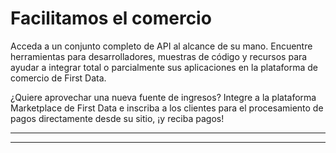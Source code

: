 # Facilitamos el comercio

Acceda a un conjunto completo de API al alcance de su mano. Encuentre herramientas para desarrolladores, muestras de código y recursos para ayudar a integrar total o parcialmente sus aplicaciones en la plataforma de comercio de First Data.

¿Quiere aprovechar una nueva fuente de ingresos? Integre a la plataforma Marketplace de First Data e inscriba a los clientes para el procesamiento de pagos directamente desde su sitio, ¡y reciba pagos!

---

<!-- type: row -->

<!-- type: card
title: Trabaja con los mejores
description: Especialistas dedicados y expertos de la industria que entienden las complejidades de su negocio.
-->

<!-- type: card
title: Entorno abierto
description: Ya sea que esté creando una solución todo en uno, buscando optimizar el cumplimiento de PCI, habilitar EMV o incluso algo más, nuestra plataforma abierta le permite ahorrar tiempo, dinero y recursos.
-->

<!-- type: card
title: Ventanilla única
description: Cree, pruebe, certifique y entregue aplicaciones ricas en pagos, todo a través de una única interfaz.
-->

<!-- type: row-end -->

<!-- type: row -->

<!-- type: card
title: Valor de extremo a extremo
description: Cree programas de recompensas para sus comerciantes o desarrolle aplicaciones de fidelización para nuestro Clover Marketplace.
-->

<!-- type: card
title: Soluciones personalizadas
description: Sean cuales sean las necesidades de su empresa, ya sea total, parcial o directa, tenemos su modelo de integración.
-->

<!-- type: card
title: título: Obtenga ingresos
description: aproveche uno de nuestros modelos comerciales comerciales flexibles y reciba pagos al registrar clientes para el procesamiento de pagos.
-->

<!-- type: row-end -->

---
